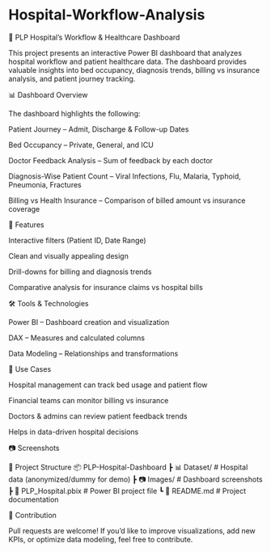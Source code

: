 # Hospital-Workflow-Analysis
🏥 PLP Hospital’s Workflow & Healthcare Dashboard

This project presents an interactive Power BI dashboard that analyzes hospital workflow and patient healthcare data. The dashboard provides valuable insights into bed occupancy, diagnosis trends, billing vs insurance analysis, and patient journey tracking.

📊 Dashboard Overview

The dashboard highlights the following:

Patient Journey – Admit, Discharge & Follow-up Dates

Bed Occupancy – Private, General, and ICU

Doctor Feedback Analysis – Sum of feedback by each doctor

Diagnosis-Wise Patient Count – Viral Infections, Flu, Malaria, Typhoid, Pneumonia, Fractures

Billing vs Health Insurance – Comparison of billed amount vs insurance coverage

🚀 Features

Interactive filters (Patient ID, Date Range)

Clean and visually appealing design

Drill-downs for billing and diagnosis trends

Comparative analysis for insurance claims vs hospital bills

🛠️ Tools & Technologies

Power BI – Dashboard creation and visualization

DAX – Measures and calculated columns

Data Modeling – Relationships and transformations

📌 Use Cases

Hospital management can track bed usage and patient flow

Financial teams can monitor billing vs insurance

Doctors & admins can review patient feedback trends

Helps in data-driven hospital decisions

📷 Screenshots

📂 Project Structure
📦 PLP-Hospital-Dashboard
 ┣ 📊 Dataset/         # Hospital data (anonymized/dummy for demo)
 ┣ 📷 Images/          # Dashboard screenshots
 ┣ 📜 PLP_Hospital.pbix  # Power BI project file
 ┗ 📘 README.md        # Project documentation


🤝 Contribution

Pull requests are welcome! If you’d like to improve visualizations, add new KPIs, or optimize data modeling, feel free to contribute.

